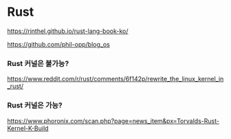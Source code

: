 # Rust

https://rinthel.github.io/rust-lang-book-ko/

https://github.com/phil-opp/blog_os

### Rust 커널은 불가능?
https://www.reddit.com/r/rust/comments/6f142p/rewrite_the_linux_kernel_in_rust/

### Rust 커널은 가능?
https://www.phoronix.com/scan.php?page=news_item&px=Torvalds-Rust-Kernel-K-Build
